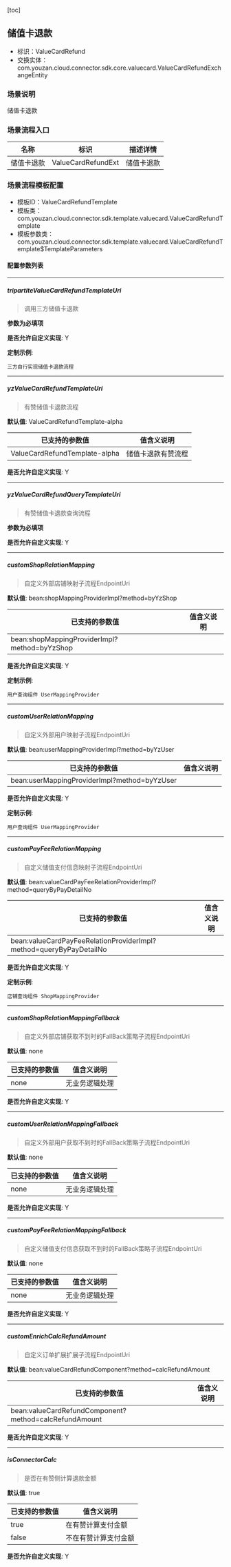 [toc]

## 储值卡退款
- 标识：ValueCardRefund
- 交换实体：com.youzan.cloud.connector.sdk.core.valuecard.ValueCardRefundExchangeEntity
### 场景说明
储值卡退款
### 场景流程入口

名称 | 标识 | 描述详情
---|---|---
储值卡退款 | ValueCardRefundExt | 储值卡退款

### 场景流程模板配置
- 模板ID：ValueCardRefundTemplate
- 模板类：com.youzan.cloud.connector.sdk.template.valuecard.ValueCardRefundTemplate
- 模板参数类：com.youzan.cloud.connector.sdk.template.valuecard.ValueCardRefundTemplate$TemplateParameters

#### 配置参数列表

---
##### tripartiteValueCardRefundTemplateUri
> 调用三方储值卡退款

**参数为必填项**


**是否允许自定义实现**: Y


**定制示例**:
```
三方自行实现储值卡退款流程
```
---
##### yzValueCardRefundTemplateUri
> 有赞储值卡退款流程

**默认值**: ValueCardRefundTemplate-alpha

已支持的参数值 | 值含义说明
---|---
ValueCardRefundTemplate-alpha | 储值卡退款有赞流程

**是否允许自定义实现**: Y

---
##### yzValueCardRefundQueryTemplateUri
> 有赞储值卡退款查询流程

**参数为必填项**


**是否允许自定义实现**: Y

---
##### customShopRelationMapping
> 自定义外部店铺映射子流程EndpointUri

**默认值**: bean:shopMappingProviderImpl?method=byYzShop

已支持的参数值 | 值含义说明
---|---
bean:shopMappingProviderImpl?method=byYzShop | 

**是否允许自定义实现**: Y


**定制示例**:
```
用户查询组件 UserMappingProvider
```
---
##### customUserRelationMapping
> 自定义外部用户映射子流程EndpointUri

**默认值**: bean:userMappingProviderImpl?method=byYzUser

已支持的参数值 | 值含义说明
---|---
bean:userMappingProviderImpl?method=byYzUser | 

**是否允许自定义实现**: Y


**定制示例**:
```
用户查询组件 UserMappingProvider
```
---
##### customPayFeeRelationMapping
> 自定义储值支付信息映射子流程EndpointUri

**默认值**: bean:valueCardPayFeeRelationProviderImpl?method=queryByPayDetailNo

已支持的参数值 | 值含义说明
---|---
bean:valueCardPayFeeRelationProviderImpl?method=queryByPayDetailNo | 

**是否允许自定义实现**: Y


**定制示例**:
```
店铺查询组件 ShopMappingProvider
```
---
##### customShopRelationMappingFallback
> 自定义外部店铺获取不到时的FallBack策略子流程EndpointUri

**默认值**: none

已支持的参数值 | 值含义说明
---|---
none | 无业务逻辑处理

**是否允许自定义实现**: Y

---
##### customUserRelationMappingFallback
> 自定义外部用户获取不到时的FallBack策略子流程EndpointUri

**默认值**: none

已支持的参数值 | 值含义说明
---|---
none | 无业务逻辑处理

**是否允许自定义实现**: Y

---
##### customPayFeeRelationMappingFallback
> 自定义储值支付信息获取不到时的FallBack策略子流程EndpointUri

**默认值**: none

已支持的参数值 | 值含义说明
---|---
none | 无业务逻辑处理

**是否允许自定义实现**: Y

---
##### customEnrichCalcRefundAmount
> 自定义订单扩展扩展子流程EndpointUri

**默认值**: bean:valueCardRefundComponent?method=calcRefundAmount

已支持的参数值 | 值含义说明
---|---
bean:valueCardRefundComponent?method=calcRefundAmount | 

**是否允许自定义实现**: Y

---
##### isConnectorCalc
> 是否在有赞侧计算退款金额

**默认值**: true

已支持的参数值 | 值含义说明
---|---
true | 在有赞计算支付金额
false | 不在有赞计算支付金额

**是否允许自定义实现**: Y


